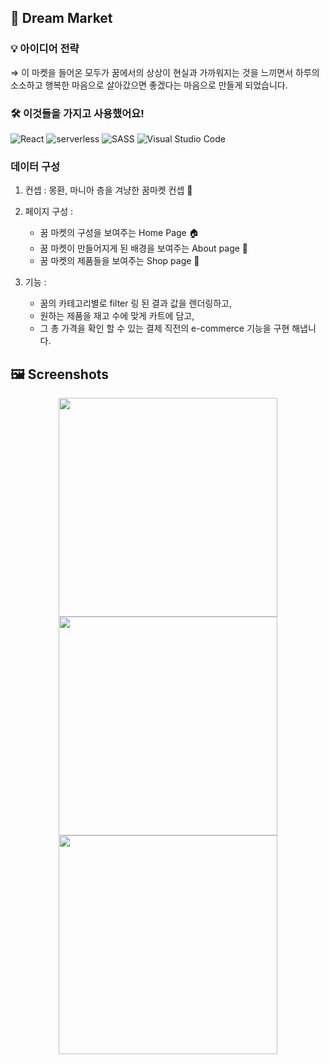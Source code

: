  ## ️🌙 Dream Market


### 💡 아이디어 전략

   ⇒ 이 마켓을 들어온 모두가 꿈에서의 상상이 현실과 가까워지는 것을 느끼면서 
    하루의 소소하고 행복한 마음으로 살아갔으면 좋겠다는 마음으로 만들게 되었습니다.

### 🛠 이것들을 가지고 사용했어요!

 <img alt="React" src="https://img.shields.io/badge/react%20-skyblue.svg?&style=for-the-badge&logo=react&logoColor=white"/>
 <img alt="serverless" src="https://img.shields.io/badge/serverless%20-tomato.svg?&style=for-the-badge&logo=serverless&logoColor=white"/> 
 <img alt="SASS" src="https://img.shields.io/badge/STYLEDCOMPONENTS%20-hotpink.svg?&style=for-the-badge&logo=SASS&logoColor=white"/>  
 <img alt="Visual Studio Code" src="https://img.shields.io/badge/Visual%20Studio%20Code-0078d7.svg?&style=for-the-badge&logo=visual-studio-code&logoColor=white"/>



### 데이터 구성


1. 컨셉 :  몽환, 마니아 층을 겨냥한 꿈마켓 컨셉 🌙

2. 페이지 구성 :  
    - 꿈 마켓의 구성을 보여주는 Home Page 🏠
    - 꿈 마켓이 만들어지게 된 배경을 보여주는 About page 🌙
    - 꿈 마켓의 제품들을 보여주는 Shop page 🛒
    
3. 기능 :  
    - 꿈의 카테고리별로 filter 링 된 결과 값을 렌더링하고, 
    - 원하는 제품을 재고 수에 맞게 카트에 담고, 
    - 그 총 가격을 확인 할 수 있는 결제 직전의 e-commerce 기능을 구현 해냅니다.

## 🖼 Screenshots
<div align="center">
    <img width="350" src="https://user-images.githubusercontent.com/59499779/149331678-638eed43-9ee1-4aa3-864c-77c21534e180.png">    
    <img width="350" src="https://user-images.githubusercontent.com/59499779/149331685-b0872a51-290a-4eac-9dfd-7625a7565405.png">
    <img width="350" src="https://user-images.githubusercontent.com/59499779/149331687-44e89244-cdf2-4999-a85d-9b4b04f1bfbb.png">
</div>

